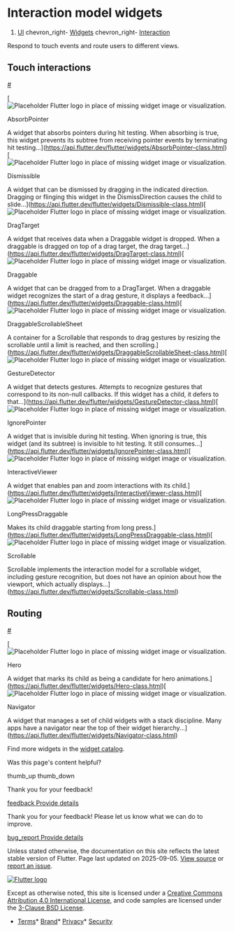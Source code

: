 Interaction model widgets
=========================

1. [UI](/ui) chevron\_right- [Widgets](/ui/widgets) chevron\_right- [Interaction](/ui/widgets/interaction)

Respond to touch events and route users to different views.

Touch interactions
------------------

[#](#touch-interactions)

[![Placeholder Flutter logo in place of missing widget image or visualization.](/assets/images/docs/catalog-widget-placeholder.png)

AbsorbPointer

A widget that absorbs pointers during hit testing. When absorbing is true, this widget prevents its subtree from receiving pointer events by terminating hit testing...](https://api.flutter.dev/flutter/widgets/AbsorbPointer-class.html)[![Placeholder Flutter logo in place of missing widget image or visualization.](/assets/images/docs/catalog-widget-placeholder.png)

Dismissible

A widget that can be dismissed by dragging in the indicated direction. Dragging or flinging this widget in the DismissDirection causes the child to slide...](https://api.flutter.dev/flutter/widgets/Dismissible-class.html)[![Placeholder Flutter logo in place of missing widget image or visualization.](/assets/images/docs/catalog-widget-placeholder.png)

DragTarget

A widget that receives data when a Draggable widget is dropped. When a draggable is dragged on top of a drag target, the drag target...](https://api.flutter.dev/flutter/widgets/DragTarget-class.html)[![Placeholder Flutter logo in place of missing widget image or visualization.](/assets/images/docs/catalog-widget-placeholder.png)

Draggable

A widget that can be dragged from to a DragTarget. When a draggable widget recognizes the start of a drag gesture, it displays a feedback...](https://api.flutter.dev/flutter/widgets/Draggable-class.html)[![Placeholder Flutter logo in place of missing widget image or visualization.](/assets/images/docs/catalog-widget-placeholder.png)

DraggableScrollableSheet

A container for a Scrollable that responds to drag gestures by resizing the scrollable until a limit is reached, and then scrolling.](https://api.flutter.dev/flutter/widgets/DraggableScrollableSheet-class.html)[![Placeholder Flutter logo in place of missing widget image or visualization.](/assets/images/docs/catalog-widget-placeholder.png)

GestureDetector

A widget that detects gestures. Attempts to recognize gestures that correspond to its non-null callbacks. If this widget has a child, it defers to that...](https://api.flutter.dev/flutter/widgets/GestureDetector-class.html)[![Placeholder Flutter logo in place of missing widget image or visualization.](/assets/images/docs/catalog-widget-placeholder.png)

IgnorePointer

A widget that is invisible during hit testing. When ignoring is true, this widget (and its subtree) is invisible to hit testing. It still consumes...](https://api.flutter.dev/flutter/widgets/IgnorePointer-class.html)[![Placeholder Flutter logo in place of missing widget image or visualization.](/assets/images/docs/catalog-widget-placeholder.png)

InteractiveViewer

A widget that enables pan and zoom interactions with its child.](https://api.flutter.dev/flutter/widgets/InteractiveViewer-class.html)[![Placeholder Flutter logo in place of missing widget image or visualization.](/assets/images/docs/catalog-widget-placeholder.png)

LongPressDraggable

Makes its child draggable starting from long press.](https://api.flutter.dev/flutter/widgets/LongPressDraggable-class.html)[![Placeholder Flutter logo in place of missing widget image or visualization.](/assets/images/docs/catalog-widget-placeholder.png)

Scrollable

Scrollable implements the interaction model for a scrollable widget, including gesture recognition, but does not have an opinion about how the viewport, which actually displays...](https://api.flutter.dev/flutter/widgets/Scrollable-class.html)

Routing
-------

[#](#routing)

[![Placeholder Flutter logo in place of missing widget image or visualization.](/assets/images/docs/catalog-widget-placeholder.png)

Hero

A widget that marks its child as being a candidate for hero animations.](https://api.flutter.dev/flutter/widgets/Hero-class.html)[![Placeholder Flutter logo in place of missing widget image or visualization.](/assets/images/docs/catalog-widget-placeholder.png)

Navigator

A widget that manages a set of child widgets with a stack discipline. Many apps have a navigator near the top of their widget hierarchy...](https://api.flutter.dev/flutter/widgets/Navigator-class.html)

Find more widgets in the [widget catalog](/ui/widgets).

Was this page's content helpful?

thumb\_up thumb\_down

Thank you for your feedback!

 [feedback Provide details](https://github.com/flutter/website/issues/new?template=1_page_issue.yml&&page-url=https://docs.flutter.dev/ui/widgets/interaction/&page-source=https://github.com/flutter/website/tree/main/src/content/ui/widgets/interaction.md)

Thank you for your feedback! Please let us know what we can do to improve.

 [bug\_report Provide details](https://github.com/flutter/website/issues/new?template=1_page_issue.yml&&page-url=https://docs.flutter.dev/ui/widgets/interaction/&page-source=https://github.com/flutter/website/tree/main/src/content/ui/widgets/interaction.md)

Unless stated otherwise, the documentation on this site reflects the latest stable version of Flutter. Page last updated on 2025-09-05. [View source](https://github.com/flutter/website/tree/main/src/content/ui/widgets/interaction.md) or [report an issue](https://github.com/flutter/website/issues/new?template=1_page_issue.yml&&page-url=https://docs.flutter.dev/ui/widgets/interaction/&page-source=https://github.com/flutter/website/tree/main/src/content/ui/widgets/interaction.md "Report an issue with this page").

[![Flutter logo](/assets/images/branding/flutter/logo+text/horizontal/white.svg)](https://flutter.dev)

Except as otherwise noted, this site is licensed under a [Creative Commons Attribution 4.0 International License](https://creativecommons.org/licenses/by/4.0/), and code samples are licensed under the [3-Clause BSD License](https://opensource.org/licenses/BSD-3-Clause).

* [Terms](/tos "Terms of use")* [Brand](/brand "Brand usage guidelines")* [Privacy](https://policies.google.com/privacy "Privacy policy")* [Security](/security "Security philosophy and practices")

   
